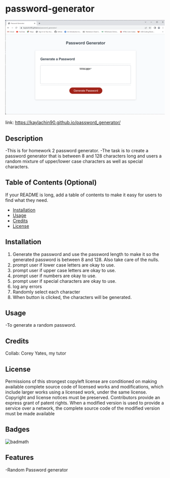 # password-generator

![Screenshot](/images/screenshot.png)

link: https://kaylachin90.github.io/password_generator/

## Description

-This is for homework 2 password generator.
-The task is to create a password generator that is between 8 and 128 characters long and users a random mixture of upper/lower case characters as well as special characters.

## Table of Contents (Optional)

If your README is long, add a table of contents to make it easy for users to find what they need.

- [Installation](#installation)
- [Usage](#usage)
- [Credits](#credits)
- [License](#license)

## Installation

1. Generate the password and use the password length to make it so the generated password is between 8 and 128. Also take care of the nulls.
2. prompt user if lower case letters are okay to use.
3. prompt user if upper case letters are okay to use.
4. prompt user if numbers are okay to use.
5. prompt user if special characters are okay to use.
6. log any errors
7. Randomly select each character
8. When button is clicked, the characters will be generated.


## Usage

-To generate a random password.

## Credits

Collab: Corey Yates, my tutor

## License

Permissions of this strongest copyleft license are conditioned on making available complete source code of licensed works and modifications, which include larger works using a licensed work, under the same license. Copyright and license notices must be preserved. Contributors provide an express grant of patent rights. When a modified version is used to provide a service over a network, the complete source code of the modified version must be made available

## Badges

![badmath](https://img.shields.io/github/languages/top/nielsenjared/badmath)

## Features

-Random Password generator